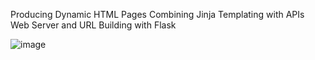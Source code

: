 Producing Dynamic HTML Pages
Combining Jinja Templating with APIs
Web Server and URL Building with Flask

![image](https://github.com/gstgrace/passion-projects/assets/105472929/d899a711-8909-4544-9662-32046356ebfd)
